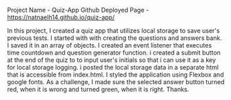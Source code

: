 Project Name - Quiz-App
Github Deployed Page - https://natnaelh14.github.io/quiz-app/


In this project, I created a quiz app that utilizes local storage to save user's
previous tests. I started with with creating the questions and answers bank. I saved it
in an array of objects. I created an event listener that executes time countdown and 
question generator function. i created a submit button at the end of the quiz to 
to input user's initials so that i can use it as a key for local storage logging.
i posted the local storage data in a separate html that is accessible from index.html.
I styled the application using Flexbox and google fonts. As a challenge, I made sure
the selected answer button turned red, when it is wrong and turned green, when it is right.
Thanks.
